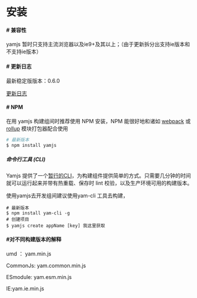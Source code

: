 # 安装

#### # 兼容性

yamjs 暂时只支持主流浏览器以及ie9+及其以上；（由于更新拆分出支持ie版本和不支持ie版本）

#### # 更新日志 

最新稳定版版本：0.6.0

[更新日志](./History.md)

#### # NPM

在用 yamjs 构建组间时推荐使用 NPM 安装，NPM 能很好地和诸如 [webpack](https://webpack.js.org/) 或 [rollup](http://rollupjs.org) 模块打包器配合使用

```sh
# 最新版本
$ npm install yamjs
```

##### 命令行工具 (CLI)

Yamjs 提供了一个[暂行的CLI](https://www.npmjs.com/package/yamjs-cli)，为构建组件提供简单的方式。只需要几分钟的时间就可以运行起来并带有热重载、保存时 lint 校验，以及生产环境可用的构建版本。

使用yamjs去开发组间建议使用yam-cli 工具去构建，

```shell
# 最新版本
$ npm install yam-cli -g
# 创建项目
$ yamjs create appName [key] 我这里获取
```

#### #对不同构建版本的解释

umd ： yam.min.js

CommonJs:  yam.common.min.js

ESmodule: yam.esm.min.js

IE:yam.ie.min.js